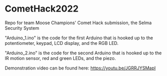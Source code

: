 # CometHack2022
Repo for team Moose Champions' Comet Hack submission, the Selma Security System

"Arduino_1.ino" is the code for the first Arduino that is hooked up to the potentiometer, keypad, LCD display, and the RGB LED.

"Arduino_2.ino" is the code for the second Arduino that is hooked up to the IR motion sensor, red and green LEDs, and the piezo.

Demonstration video can be found here: https://youtu.be/JGRRJYSMapI
